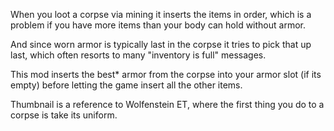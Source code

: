 When you loot a corpse via mining it inserts the items in order, which is a problem if you have more items than your body can hold without armor.

And since worn armor is typically last in the corpse it tries to pick that up last, which often resorts to many "inventory is full" messages.

This mod inserts the best* armor from the corpse into your armor slot (if its empty) before letting the game insert all the other items.

Thumbnail is a reference to Wolfenstein ET, where the first thing you do to a corpse is take its uniform.

